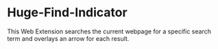 # Huge-Find-Indicator
This Web Extension searches the current webpage for a specific search term and overlays an arrow for each result.

